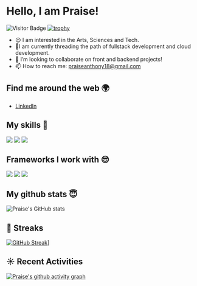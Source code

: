 # Hello, I am Praise! 

![Visitor Badge](https://komarev.com/ghpvc/?username=PraiseImafidon&color=red&style=plastic)
[![trophy](https://github-profile-trophy.vercel.app/?username=PraiseImafidon)](https://github.com/PraiseImafidon/github-profile-trophy)
- :wink: I am interested in the Arts, Sciences and Tech.
- 🌱I am currently threading the path of fullstack development and cloud development.
- 💞️ I’m looking to collaborate on front and backend projects!
- 📫 How to reach me: [praiseanthony18@gmail.com](mailto:praiseanthony18@gmail.com)
  
## Find me around the web 🌍
- [LinkedIn]( https://www.linkedin.com/in/praise-imafidon-9855191b3)

## My skills 🚀
![](https://img.shields.io/badge/HTML5-E34F26?style=for-the-badge&logo=html5&logoColor=white)
![](https://img.shields.io/badge/JavaScript-F7DF1E?style=for-the-badge&logo=javascript&logoColor=black)
![](https://img.shields.io/badge/MongoDB-4EA94B?style=for-the-badge&logo=mongodb&logoColor=white)

## Frameworks I work with :sunglasses:
![](https://img.shields.io/badge/Node.js-339933?style=for-the-badge&logo=nodedotjs&logoColor=white)
![](https://img.shields.io/badge/Express.js-000000?style=for-the-badge&logo=express&logoColor=white)
![](https://img.shields.io/badge/React-20232A?style=for-the-badge&logo=react&logoColor=61DAFB)

## My github stats :innocent:
![Praise's GitHub stats](https://github-readme-stats.vercel.app/api?username=PraiseImafidon&count_private=true)

## 🌠 Streaks
[![GitHub Streak](https://github-readme-streak-stats.herokuapp.com/?user=PraiseImafidon&theme=dark)](https://git.io/streak-stats)]

## ☀️ Recent Activities
[![Praise's github activity graph](https://activity-graph.herokuapp.com/graph?username=PraiseImafidon)](https://github.com/ashutosh00710/github-readme-activity-graph)
